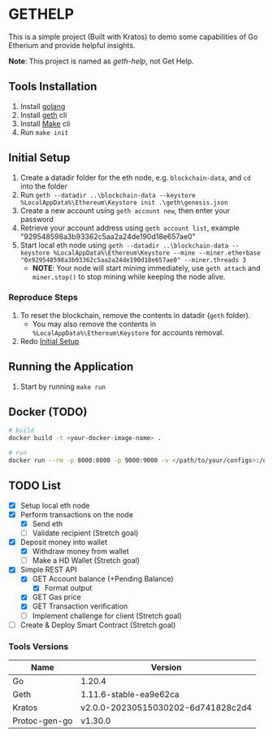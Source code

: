 # GETHELP
This is a simple project (Built with Kratos) to demo some capabilities of Go Etherium and provide helpful insights.

**Note**: This project is named as _geth-help_, not Get Help.

## Tools Installation
1. Install [golang](https://go.dev/dl/)
2. Install [geth](https://geth.ethereum.org/downloads) cli
3. Install [Make](https://gnuwin32.sourceforge.net/packages/make.htm) cli
4. Run `make init`

## Initial Setup
1. Create a datadir folder for the eth node, e.g. `blockchain-data`, and `cd` into the folder
2. Run `geth --datadir ..\blockchain-data --keystore %LocalAppData%\Ethereum\Keystore init .\geth\genesis.json`
3. Create a new account using `geth account new`, then enter your password
4. Retrieve your account address using `geth account list`, example "929548598a3b93362c5aa2a24de190d18e657ae0"
5. Start local eth node using `geth --datadir ..\blockchain-data --keystore %LocalAppData%\Ethereum\Keystore --mine --miner.etherbase "0x929548598a3b93362c5aa2a24de190d18e657ae0" --miner.threads 3`
   - **NOTE**: Your node will start mining immediately, use `geth attach` and `miner.stop()` to stop mining while keeping the node alive. 

### Reproduce Steps
1. To reset the blockchain, remove the contents in datadir (`geth` folder).
   - You may also remove the contents in `%LocalAppData%\Ethereum\Keystore` for accounts removal.
2. Redo [Initial Setup](#initial-setup)

## Running the Application
1. Start by running `make run`

## Docker (TODO)
```bash
# build
docker build -t <your-docker-image-name> .

# run
docker run --rm -p 8000:8000 -p 9000:9000 -v </path/to/your/configs>:/data/conf <your-docker-image-name>
```

## TODO List
- [x] Setup local eth node
- [x] Perform transactions on the node
  - [x] Send eth
  - [ ] Validate recipient (Stretch goal)
- [x] Deposit money into wallet
  - [x] Withdraw money from wallet
  - [ ] Make a HD Wallet (Stretch goal)
- [x] Simple REST API
  - [x] GET Account balance (+Pending Balance)
    - [x] Format output
  - [x] GET Gas price
  - [x] GET Transaction verification
  - [ ] Implement challenge for client (Stretch goal)
- [ ] Create & Deploy Smart Contract (Stretch goal)

### Tools Versions
Name | Version
-----|--------
Go | 1.20.4
Geth | 1.11.6-stable-ea9e62ca
Kratos | v2.0.0-20230515030202-6d741828c2d4
Protoc-gen-go | v1.30.0